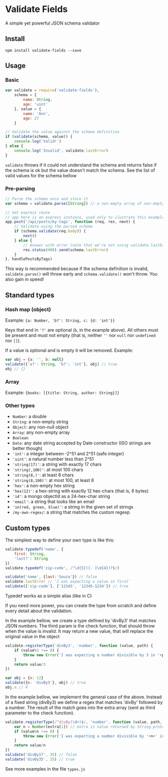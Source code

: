# Validate Fields

A simple yet powerful JSON schema validator

## Install
`npm install validate-fields --save`

## Usage

### Basic
```javascript
var validate = require('validate-fields'),
	schema = {
		name: String,
		age: 'uint'
	}, value = {
		name: 'Ann',
		age: 27
	}

// Validate the value against the schema definition
if (validate(schema, value)) {
	console.log('Valid!')
} else {
	console.log('Invalid', validate.lastError)
}
```
`validate` throws if it could not understand the schema and returns false if the schema is ok but the value doesn't match the schema.
See the list of valid values for the schema bellow

### Pre-parsing
```javascript
// Parse the schema once and store it
var schema = validate.parse([String]) // a non-empty array of non-empty strings

// Set express route
// app here is an express instance, used only to ilustrate this example (not part of this module!)
app.post('/api/posts/by-tags', function (req, res, next) {
	// Validate using the parsed schema
	if (schema.validate(req.body)) {
		next()
	} else {
		// Answer with error (note that we're not using validate.lastError here)
		res.status(400).send(schema.lastError)
	}
}, handlePostsByTags)
```
This way is recommended because if the schema definition is invalid, `validate.parse()` will throw early and `schema.validate()` won't throw. You also gain in speed!

## Standard types

### Hash map (object)
Example: `{a: Number, 'b?': String, c: {d: 'int'}}`

Keys that end in `'?'` are optional (`b`, in the example above). All others must be present and must not empty (that is, neither `''` nor `null` nor `undefined` nor `[]`).

If a value is optional and is empty it will be removed. Example:
```javascript
var obj = {a: '', b: null}
validate({'a?': String, 'b?': 'int'}, obj) // true
obj // {}
```

### Array
Example: `{books: [{title: String, author: String}]}`

### Other types
* `Number`: a double
* `String`: a non-empty string
* `Object`: any non-null object
* `Array`: any non-empty array
* `Boolean`
* `Date`: any date string accepted by Date constructor (ISO strings are better though)
* `'int'`: a integer between -2^51 and 2^51 (safe integer)
* `'uint'`: a natural number less than 2^51
* `'string(17)'`: a string with exactly 17 chars
* `'string(,100)'`: at most 100 chars
* `'string(8,)'`: at least 8 chars
* `'string(8,100)'`: at most 100, at least 8
* `'hex'`: a non-empty hex string
* `'hex(12)'`: a hex-string with exactly 12 hex-chars (that is, 6 bytes)
* `'id'`: a mongo objectId as a 24-hex-char string
* `'email'`: a string that looks like an email
* `'in(red, green, blue)'`: a string in the given set of strings
* `/my-own-regex/`: a string that matches the custom regexp

## Custom types
The simplest way to define your own type is like this:
```javascript
validate.typedef('name', {
	first: String,
	'last?': String
})
validate.typedef('zip-code', /^\d{5}([- ]\d{4})?$/)

validate('name', {last:'Souza'}) // false
validate.lastError // 'I was expecting a value in first'
validate(['zip-code'], ['12345', '12345-1234']) // true
```
Typedef works as a simple alias (like in C)

If you need more power, you can create the type from scratch and define every detail about the validation.

In the example bellow, we create a type defined by 'divBy3' that matches JSON numbers.
The third param is the check function, that should throw when the value is invalid.
It may return a new value, that will replace the original value in the object
```javascript
validate.registerType('divBy3', 'number', function (value, path) {
	if (value%3 !== 0) {
		throw new Error('I was expecting a number divisible by 3 in '+path)
	}
	return value/3
})

var obj = {n: 12}
validate({n: 'divBy3'}, obj) // true
obj.n // 4
```

In the example bellow, we implement the general case of the above. Instead of a fixed string (divBy3) we define a regex that matches 'divBy' followed by a number. The result of the match goes into the extra array (sent as third parameter to the check function).
```javascript
validate.registerType(/^divBy(\d+)$/, 'number', function (value, path, extra) {
	var n = Number(extra[1]) // extra is value returned by String.prototype.match
	if (value%n !== 0) {
		throw new Error('I was expecting a number divisible by '+n+' in '+path)
	}
	return value/n
})
validate('divBy17', 35) // false
validate('divBy35', 35) // true
```
See more examples in the file `types.js`